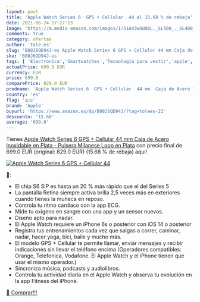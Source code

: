 ```yaml
---
layout: post
title: 'Apple Watch Series 6  GPS + Cellular  44 al 15.68 % de rebaja'
date: 2021-06-24 17:27:13
image: 'https://m.media-amazon.com/images/I/51A43wGUO6L._SL500_._SL400_.jpg'
comments: true
category: ofertas
author: 'tole.es'
slug: 'B08J6QD94J-es Apple Watch Series 6 GPS + Cellular 44 mm Caja de Acero...'
sku: 'B08J6QD94J-es'
tags: [ 'Electrónica','Smartwatches','Tecnología para vestir','apple', ]
actualPrice: 699.0 EUR
currency: EUR
price: 699.0
comparePrice: 829.0 EUR
prodname: 'Apple Watch Series 6  GPS + Cellular  44 mm  Caja de Acero Inoxidable en Plata - Pulsera Milanese Loop en Plata'
country: 'es'
flag: '🇪🇸'
brand: 'Apple'
buyurl: 'https://www.amazon.es/dp/B08J6QD94J/?tag=tolees-21'
descuento: '15.68'
average: '699.0'
---
```


Tienes [Apple Watch Series 6  GPS + Cellular  44 mm  Caja de Acero Inoxidable en Plata - Pulsera Milanese Loop en Plata](https://www.amazon.es/dp/B08J6QD94J/?tag=tolees-21) con precio final de  699.0 EUR (original: 829.0 EUR) (15.68 %  de rebaja) aqui!

[![Apple Watch Series 6  GPS + Cellular  44](https://m.media-amazon.com/images/I/51A43wGUO6L._SL500_._SL400_.jpg)](https://www.amazon.es/dp/B08J6QD94J/?tag=tolees-21)

🔎:

- El chip S6 SiP es hasta un 20 % más rápido que el del Series 5
- La pantalla Retina siempre activa brilla 2,5 veces más en exteriores cuando tienes la muñeca en reposo.
- Controla tu ritmo cardiaco con la app ECG.
- Mide tu oxígeno en sangre con una app y un sensor nuevos.
- Diseño apto para nadar.
- El Apple Watch requiere un iPhone 6s o posterior con iOS 14 o posterior
- Registra tus entrenamientos cada vez que salgas a correr, caminar, nadar, hacer yoga, bici, baile y mucho más.
- El modelo GPS + Cellular te permite llamar, enviar mensajes y recibir indicaciones sin llevar el teléfono encima (Operadores compatibles: Orange, Telefonica, Vodafone. El Apple Watch y el iPhone tienen que usar el mismo operador.)
- Sincroniza música, podcasts y audiolibros.
- Controla tu actividad diaria en el Apple Watch y observa tu evolución en la app Fitness del iPhone.

[🛒 Comprar!!!](https://www.amazon.es/dp/B08J6QD94J/?tag=tolees-21)

